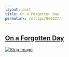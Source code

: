 ```yaml
---
layout: post
title: On a Forgotten Day
permalink: /strips/060527/
---
```


## [On a Forgotten Day](/strips/060527/)

<a href='../images/ph060527.gif'><img src='../images/ph060527.gif' alt='Strip Image' /></a>


<!-- include copyright-strip.html -->